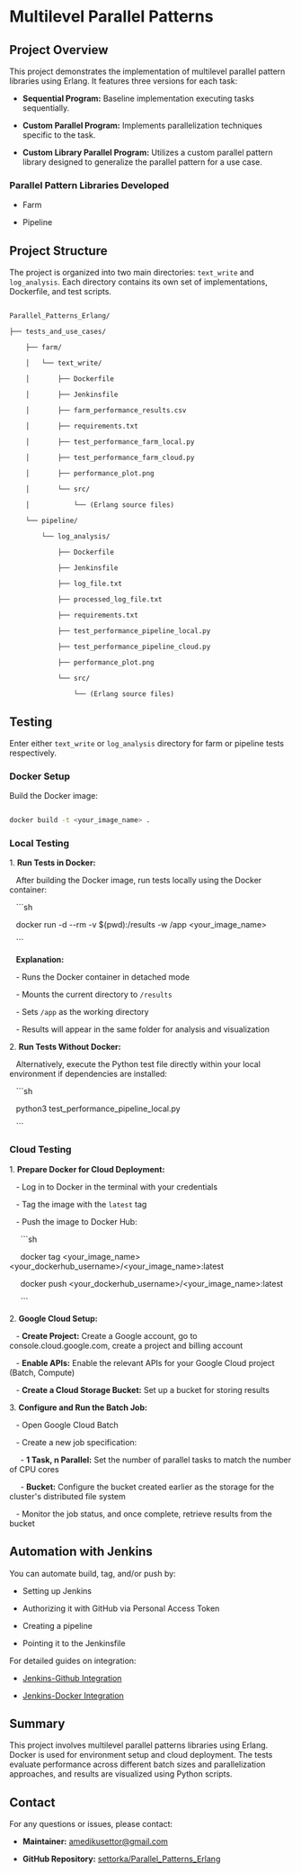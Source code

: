 # Multilevel Parallel Patterns

## Project Overview

This project demonstrates the implementation of multilevel parallel pattern libraries using Erlang. It features three versions for each task:

- **Sequential Program:** Baseline implementation executing tasks sequentially.

- **Custom Parallel Program:** Implements parallelization techniques specific to the task.

- **Custom Library Parallel Program:** Utilizes a custom parallel pattern library designed to generalize the parallel pattern for a use case.

### Parallel Pattern Libraries Developed

- Farm

- Pipeline

## Project Structure

The project is organized into two main directories: `text_write` and `log_analysis`. Each directory contains its own set of implementations, Dockerfile, and test scripts.

```

Parallel_Patterns_Erlang/

├── tests_and_use_cases/

    ├── farm/

    │   └── text_write/

    │       ├── Dockerfile

    │       ├── Jenkinsfile

    │       ├── farm_performance_results.csv

    │       ├── requirements.txt

    │       ├── test_performance_farm_local.py

    │       ├── test_performance_farm_cloud.py

    │       ├── performance_plot.png

    │       └── src/

    │           └── (Erlang source files)

    └── pipeline/

        └── log_analysis/

            ├── Dockerfile

            ├── Jenkinsfile

            ├── log_file.txt

            ├── processed_log_file.txt

            ├── requirements.txt

            ├── test_performance_pipeline_local.py

            ├── test_performance_pipeline_cloud.py

            ├── performance_plot.png

            └── src/

                └── (Erlang source files)

```

## Testing

Enter either `text_write` or `log_analysis` directory for farm or pipeline tests respectively.

### Docker Setup

Build the Docker image:

```sh

docker build -t <your_image_name> .

```

### Local Testing

1\. **Run Tests in Docker:**

   After building the Docker image, run tests locally using the Docker container:

   ```sh

   docker run -d --rm -v $(pwd):/results -w /app <your_image_name>

   ```

   **Explanation:**

   - Runs the Docker container in detached mode

   - Mounts the current directory to `/results`

   - Sets `/app` as the working directory

   - Results will appear in the same folder for analysis and visualization

2\. **Run Tests Without Docker:**

   Alternatively, execute the Python test file directly within your local environment if dependencies are installed:

   ```sh

   python3 test_performance_pipeline_local.py

   ```

### Cloud Testing

1\. **Prepare Docker for Cloud Deployment:**

   - Log in to Docker in the terminal with your credentials

   - Tag the image with the `latest` tag

   - Push the image to Docker Hub:

     ```sh

     docker tag <your_image_name> <your_dockerhub_username>/<your_image_name>:latest

     docker push <your_dockerhub_username>/<your_image_name>:latest

     ```

2\. **Google Cloud Setup:**

   - **Create Project:** Create a Google account, go to console.cloud.google.com, create a project and billing account

   - **Enable APIs:** Enable the relevant APIs for your Google Cloud project (Batch, Compute)

   - **Create a Cloud Storage Bucket:** Set up a bucket for storing results

3\. **Configure and Run the Batch Job:**

   - Open Google Cloud Batch

   - Create a new job specification:

     - **1 Task, n Parallel:** Set the number of parallel tasks to match the number of CPU cores

     - **Bucket:** Configure the bucket created earlier as the storage for the cluster's distributed file system

   - Monitor the job status, and once complete, retrieve results from the bucket

## Automation with Jenkins

You can automate build, tag, and/or push by:

- Setting up Jenkins

- Authorizing it with GitHub via Personal Access Token

- Creating a pipeline

- Pointing it to the Jenkinsfile

For detailed guides on integration:

- [Jenkins-Github Integration](https://www.youtube.com/watch?v=jSm0YZ-NQAc)

- [Jenkins-Docker Integration](https://www.youtube.com/watch?v=BePJ1bBWk3E&t=908s)

## Summary

This project involves multilevel parallel patterns libraries using Erlang. 
Docker is used for environment setup and cloud deployment. The tests evaluate performance across different batch sizes and parallelization approaches, and results are visualized using Python scripts.

## Contact

For any questions or issues, please contact:

- **Maintainer:** amedikusettor@gmail.com

- **GitHub Repository:** [settorka/Parallel_Patterns_Erlang](https://github.com/settorka/Parallel_Patterns_Erlang)